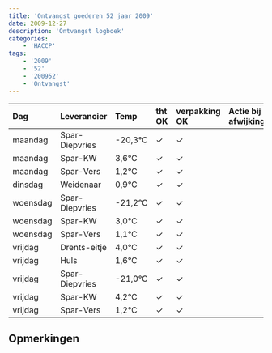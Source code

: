 ```yaml
---
title: 'Ontvangst goederen 52 jaar 2009'
date: 2009-12-27
description: 'Ontvangst logboek'
categories:
    - 'HACCP'
tags:
    - '2009'
    - '52'
    - '200952'
    - 'Ontvangst'
---
```

| Dag | Leverancier | Temp | tht OK | verpakking OK | Actie bij afwijking | Controle door |
|:---|:---|:---|:---|:---|:---|:---|
| maandag | Spar-Diepvries | -20,3°C | &check; | &check; | | DPater |
| maandag | Spar-KW | 3,6°C | &check; | &check; | | DPater |
| maandag | Spar-Vers | 1,2°C | &check; | &check; | | DPater |
| dinsdag | Weidenaar | 0,9°C | &check; | &check; | | DPater |
| woensdag | Spar-Diepvries | -21,2°C | &check; | &check; | | WPater |
| woensdag | Spar-KW | 3,0°C | &check; | &check; | | WPater |
| woensdag | Spar-Vers | 1,1°C | &check; | &check; | | WPater |
| vrijdag | Drents-eitje | 4,0°C | &check; | &check; | | WPater |
| vrijdag | Huls | 1,6°C | &check; | &check; | | WPater |
| vrijdag | Spar-Diepvries | -21,0°C | &check; | &check; | | WPater |
| vrijdag | Spar-KW | 4,2°C | &check; | &check; | | WPater |
| vrijdag | Spar-Vers | 1,2°C | &check; | &check; | | WPater |

## Opmerkingen


